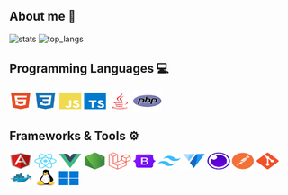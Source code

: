 ## About me 📃

<div style="display: inline_block">
  <img
    height="180"
    width="480"
    align="center"
    alt="stats"
    src="https://github-readme-stats.vercel.app/api?username=jmarcelnm&theme=dark&show_icons=true&rank_icon=github&include_all_commits=true&custom_title=My+GitHub+Stats"
  />
  <img
    height="180"
    width="480"
    align="center"
    alt="top_langs"
    src="https://github-readme-stats.vercel.app/api/top-langs?username=jmarcelnm&theme=dark"
  />
</div>

## Programming Languages 💻

<div style="display: inline_block">
  <img height="30" width="40" align="center" alt="HTML" src="https://raw.githubusercontent.com/devicons/devicon/master/icons/html5/html5-plain.svg"/>
  <img height="30" width="40" align="center" alt="CSS" src="https://raw.githubusercontent.com/devicons/devicon/master/icons/css3/css3-plain.svg"/>
  <img height="30" width="40" align="center" alt="JavaScript" src="https://raw.githubusercontent.com/devicons/devicon/master/icons/javascript/javascript-plain.svg"/>
  <img height="30" width="40" align="center" alt="TypeScript" src="https://raw.githubusercontent.com/devicons/devicon/master/icons/typescript/typescript-plain.svg"/>
  <img height="30" width="40" align="center" alt="Java" src="https://raw.githubusercontent.com/devicons/devicon/master/icons/java/java-plain.svg"/>
  <img height="40" width="50" align="center" alt="PHP" src="https://raw.githubusercontent.com/devicons/devicon/master/icons/php/php-original.svg"/>
</div>

## Frameworks & Tools ⚙️

<div style="display: inline_block">
  <img height="30" width="40" align="center" alt="Angular" src="https://raw.githubusercontent.com/devicons/devicon/master/icons/angularjs/angularjs-original.svg"/>
  <img height="30" width="40" align="center" alt="React" src="https://raw.githubusercontent.com/devicons/devicon/master/icons/react/react-original.svg"/>
  <img height="30" width="40" align="center" alt="Vue" src="https://raw.githubusercontent.com/devicons/devicon/master/icons/vuejs/vuejs-original.svg"/>
  
  <img height="30" width="40" align="center" alt="Node" src="https://raw.githubusercontent.com/devicons/devicon/master/icons/nodejs/nodejs-original.svg"/>
  <img height="30" width="40" align="center" alt="Laravel" src="https://raw.githubusercontent.com/devicons/devicon/master/icons/laravel/laravel-original.svg"/>
  
  <img height="30" width="40" align="center" alt="Bootstrap" src="https://raw.githubusercontent.com/devicons/devicon/master/icons/bootstrap/bootstrap-original.svg"/>
  <img height="30" width="40" align="center" alt="Tailwind" src="https://raw.githubusercontent.com/devicons/devicon/master/icons/tailwindcss/tailwindcss-original.svg"/>
  <img height="30" width="40" align="center" alt="Vuetify" src="https://raw.githubusercontent.com/devicons/devicon/master/icons/vuetify/vuetify-original.svg"/>

  <img height="30" width="40" align="center" alt="Insomnia" src="https://raw.githubusercontent.com/devicons/devicon/master/icons/insomnia/insomnia-original.svg"/>
  <img height="30" width="40" align="center" alt="Postman" src="https://raw.githubusercontent.com/devicons/devicon/master/icons/postman/postman-original.svg"/>
  
  <img height="30" width="40" align="center" alt="Git" src="https://raw.githubusercontent.com/devicons/devicon/master/icons/git/git-original.svg"/>
  <img height="30" width="40" align="center" alt="Docker" src="https://raw.githubusercontent.com/devicons/devicon/master/icons/docker/docker-original.svg"/>
  
  <img height="30" width="40" align="center" alt="Linux" src="https://raw.githubusercontent.com/devicons/devicon/master/icons/linux/linux-original.svg"/>
  <img height="25" width="35" align="center" alt="Windows" src="https://raw.githubusercontent.com/devicons/devicon/master/icons/windows11/windows11-original.svg"/>
</div>

